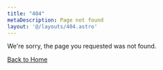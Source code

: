 ```yaml
---
title: "404"
metaDescription: Page not found
layout: '@/layouts/404.astro'
---
```

We're sorry, the page you requested was not found.  
  
  
[Back to Home](/en/)
